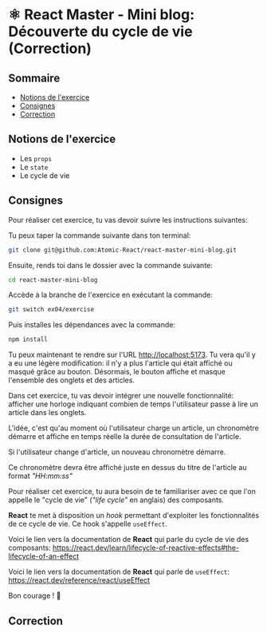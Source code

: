 # ⚛️ React Master - Mini blog: Découverte du cycle de vie (Correction)

## Sommaire

<!-- no toc -->
-   [Notions de l'exercice](#notions-de-lexercice)
-   [Consignes](#consignes)
-   [Correction](#correction)

## Notions de l'exercice

-   Les `props`
-   Le `state`
-   Le cycle de vie

## Consignes

Pour réaliser cet exercice, tu vas devoir suivre les instructions suivantes:

Tu peux taper la commande suivante dans ton terminal:

```bash
git clone git@github.com:Atomic-React/react-master-mini-blog.git
```

Ensuite, rends toi dans le dossier avec la commande suivante:

```bash
cd react-master-mini-blog
```

Accède à la branche de l'exercice en exécutant la commande:

```bash
git switch ex04/exercise
```

Puis installes les dépendances avec la commande:

```bash
npm install
```

Tu peux maintenant te rendre sur l'URL <http://localhost:5173>. Tu vera qu'il y a eu une légère modification: il n'y a plus l'article qui était affiché ou masqué grâce au bouton. Désormais, le bouton affiche et masque l'ensemble des onglets et des articles.

Dans cet exercice, tu vas devoir intégrer une nouvelle fonctionnalité: afficher une horloge indiquant combien de temps l'utilisateur passe à lire un article dans les onglets.

L'idée, c'est qu'au moment où l'utilisateur charge un article, un chronomètre démarre et affiche en temps réelle la durée de consultation de l'article.

Si l'utilisateur change d'article, un nouveau chronomètre démarre.

Ce chronomètre devra être affiché juste en dessus du titre de l'article au format _"HH:mm:ss"_

Pour réaliser cet exercice, tu aura besoin de te familiariser avec ce que l'on appelle le "cycle de vie" (_"life cycle"_ en anglais) des composants.

**React** te met à disposition un _hook_ permettant d'exploiter les fonctionnalités de ce cycle de vie. Ce hook s'appelle `useEffect`.

Voici le lien vers la documentation de **React** qui parle du cycle de vie des composants: <https://react.dev/learn/lifecycle-of-reactive-effects#the-lifecycle-of-an-effect>

Voici le lien vers la documentation de **React** qui parle de `useEffect`: <https://react.dev/reference/react/useEffect>

Bon courage ! 💪

## Correction
